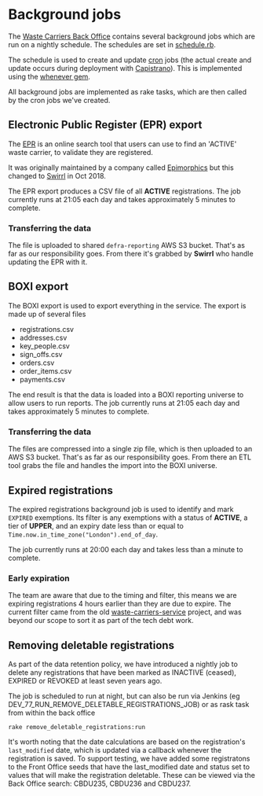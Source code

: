 # Background jobs

The [Waste Carriers Back Office](https://github.com/DEFRA/waste-carriers-back-office) contains several background jobs which are run on a nightly schedule. The schedules are set in [schedule.rb](https://github.com/DEFRA/waste-carriers-back-office/blob/main/config/schedule.rb).

The schedule is used to create and update [cron](https://en.wikipedia.org/wiki/Cron) jobs (the actual create and update occurs during deployment with [Capistrano](https://capistranorb.com/)). This is implemented using the [whenever gem](https://github.com/javan/whenever).

All background jobs are implemented as rake tasks, which are then called by the cron jobs we've created.

## Electronic Public Register (EPR) export

The [EPR](https://environment.data.gov.uk/public-register/view/search-waste-carriers-brokers) is an online search tool that users can use to find an 'ACTIVE' waste carrier, to validate they are registered.

It was originally maintained by a company called [Epimorphics](https://www.epimorphics.com/) but this changed to [Swirrl](https://www.swirrl.com/) in Oct 2018.

The EPR export produces a CSV file of all **ACTIVE** registrations. The job currently runs at 21:05 each day and takes approximately 5 minutes to complete.

### Transferring the data

The file is uploaded to shared `defra-reporting` AWS S3 bucket. That's as far as our responsibility goes. From there it's grabbed by **Swirrl** who handle updating the EPR with it.

## BOXI export

The BOXI export is used to export everything in the service. The export is made up of several files

- registrations.csv
- addresses.csv
- key_people.csv
- sign_offs.csv
- orders.csv
- order_items.csv
- payments.csv

The end result is that the data is loaded into a BOXI reporting universe to allow users to run reports. The job currently runs at 21:05 each day and takes approximately 5 minutes to complete.

### Transferring the data

The files are compressed into a single zip file, which is then uploaded to an AWS S3 bucket. That's as far as our responsibility goes. From there an ETL tool grabs the file and handles the import into the BOXI universe.

## Expired registrations

The expired registrations background job is used to identify and mark `EXPIRED` exemptions. Its filter is any exemptions with a status of **ACTIVE**, a tier of **UPPER**, and an expiry date less than or equal to `Time.now.in_time_zone("London").end_of_day`.

The job currently runs at 20:00 each day and takes less than a minute to complete.

### Early expiration

The team are aware that due to the timing and filter, this means we are expiring registrations 4 hours earlier than they are due to expire. The current filter came from the old [waste-carriers-service](https://github.com/DEFRA/waste-carriers-service) project, and was beyond our scope to sort it as part of the tech debt work.

## Removing deletable registrations

As part of the data retention policy, we have introduced a nightly job to delete any registrations that have been marked as INACTIVE (ceased), EXPIRED or REVOKED at least seven years ago. 

The job is scheduled to run at night, but can also be run via Jenkins (eg DEV_77_RUN_REMOVE_DELETABLE_REGISTRATIONS_JOB) or as rask task from within the back office 
```
rake remove_deletable_registrations:run
```

It's worth noting that the date calculations are based on the registration's `last_modified` date, which is updated via a callback whenever the registration is saved. To support testing, we have added some registratons to the Front Office seeds that have the last_modified date and status set to values that will make the registration deletable. These can be viewed via the Back Office search: CBDU235, CBDU236 and CBDU237. 

